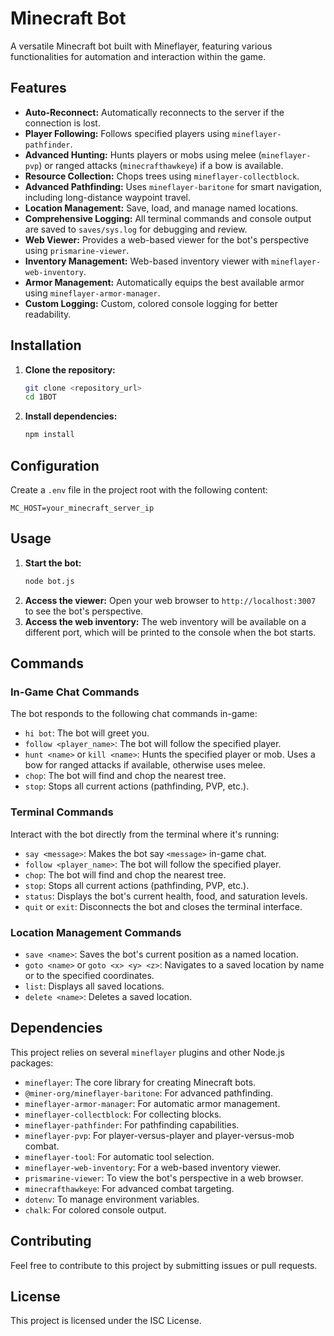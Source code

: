 # Minecraft Bot

A versatile Minecraft bot built with Mineflayer, featuring various functionalities for automation and interaction within the game.

## Features

-   **Auto-Reconnect:** Automatically reconnects to the server if the connection is lost.
-   **Player Following:** Follows specified players using `mineflayer-pathfinder`.
-   **Advanced Hunting:** Hunts players or mobs using melee (`mineflayer-pvp`) or ranged attacks (`minecrafthawkeye`) if a bow is available.
-   **Resource Collection:** Chops trees using `mineflayer-collectblock`.
-   **Advanced Pathfinding:** Uses `mineflayer-baritone` for smart navigation, including long-distance waypoint travel.
-   **Location Management:** Save, load, and manage named locations.
-   **Comprehensive Logging:** All terminal commands and console output are saved to `saves/sys.log` for debugging and review.
-   **Web Viewer:** Provides a web-based viewer for the bot's perspective using `prismarine-viewer`.
-   **Inventory Management:** Web-based inventory viewer with `mineflayer-web-inventory`.
-   **Armor Management:** Automatically equips the best available armor using `mineflayer-armor-manager`.
-   **Custom Logging:** Custom, colored console logging for better readability.

## Installation

1.  **Clone the repository:**
    ```bash
    git clone <repository_url>
    cd 1BOT
    ```
2.  **Install dependencies:**
    ```bash
    npm install
    ```

## Configuration

Create a `.env` file in the project root with the following content:

```
MC_HOST=your_minecraft_server_ip
```

## Usage

1.  **Start the bot:**
    ```bash
    node bot.js
    ```
2.  **Access the viewer:** Open your web browser to `http://localhost:3007` to see the bot's perspective.
3.  **Access the web inventory:** The web inventory will be available on a different port, which will be printed to the console when the bot starts.

## Commands

### In-Game Chat Commands

The bot responds to the following chat commands in-game:

-   `hi bot`: The bot will greet you.
-   `follow <player_name>`: The bot will follow the specified player.
-   `hunt <name>` or `kill <name>`: Hunts the specified player or mob. Uses a bow for ranged attacks if available, otherwise uses melee.
-   `chop`: The bot will find and chop the nearest tree.
-   `stop`: Stops all current actions (pathfinding, PVP, etc.).

### Terminal Commands

Interact with the bot directly from the terminal where it's running:

-   `say <message>`: Makes the bot say `<message>` in-game chat.
-   `follow <player_name>`: The bot will follow the specified player.
-   `chop`: The bot will find and chop the nearest tree.
-   `stop`: Stops all current actions (pathfinding, PVP, etc.).
-   `status`: Displays the bot's current health, food, and saturation levels.
-   `quit` or `exit`: Disconnects the bot and closes the terminal interface.

### Location Management Commands

-   `save <name>`: Saves the bot's current position as a named location.
-   `goto <name>` or `goto <x> <y> <z>`: Navigates to a saved location by name or to the specified coordinates.
-   `list`: Displays all saved locations.
-   `delete <name>`: Deletes a saved location.

## Dependencies

This project relies on several `mineflayer` plugins and other Node.js packages:

-   `mineflayer`: The core library for creating Minecraft bots.
-   `@miner-org/mineflayer-baritone`: For advanced pathfinding.
-   `mineflayer-armor-manager`: For automatic armor management.
-   `mineflayer-collectblock`: For collecting blocks.
-   `mineflayer-pathfinder`: For pathfinding capabilities.
-   `mineflayer-pvp`: For player-versus-player and player-versus-mob combat.
-   `mineflayer-tool`: For automatic tool selection.
-   `mineflayer-web-inventory`: For a web-based inventory viewer.
-   `prismarine-viewer`: To view the bot's perspective in a web browser.
-   `minecrafthawkeye`: For advanced combat targeting.
-   `dotenv`: To manage environment variables.
-   `chalk`: For colored console output.

## Contributing

Feel free to contribute to this project by submitting issues or pull requests.

## License

This project is licensed under the ISC License.